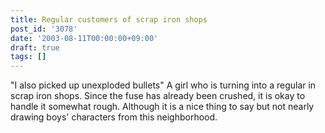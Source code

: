 ```yaml
---
title: Regular customers of scrap iron shops
post_id: '3078'
date: '2003-08-11T00:00:00+09:00'
draft: true
tags: []
---
```


"I also picked up unexploded bullets" A girl who is turning into a regular in scrap iron shops. Since the fuse has already been crushed, it is okay to handle it somewhat rough. Although it is a nice thing to say but not nearly drawing boys' characters from this neighborhood.
